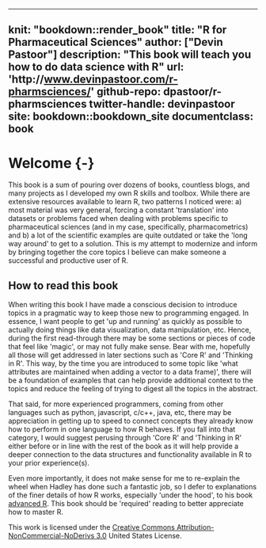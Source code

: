 
---
knit: "bookdown::render_book"
title: "R for Pharmaceutical Sciences"
author: ["Devin Pastoor"]
description: "This book will teach you how to do data science with R"
url: 'http\://www.devinpastoor.com/r-pharmsciences/'
github-repo: dpastoor/r-pharmsciences
twitter-handle: devinpastoor
site: bookdown::bookdown_site
documentclass: book
---

# Welcome {-}


This book is a sum of pouring over dozens of books, countless blogs, and many projects as I developed my own R skills and toolbox. While there are extensive resources available to learn R, two patterns I noticed were: a) most material was very general, forcing a constant 'translation' into datasets or problems faced when dealing with problems specific to pharmaceutical sciences (and in my case, specifically, pharmacometrics) and b) a lot of the scientific examples are quite outdated or take the 'long way around' to get to a solution. This is my attempt to modernize and inform by bringing together the core topics I believe can make someone a successful and productive user of R. 


## How to read this book

When writing this book I have made a conscious decision to introduce
topics in a pragmatic way to keep those new to programming engaged. In essence, I want people to get 'up and running' as quickly as possible to actually doing things like data visualization, data manipulation, etc. Hence, during the first read-through there may be some sections or pieces of code that feel like 'magic', or may not fully make sense. Bear with me, hopefully all those will get addressed in later sections such as 'Core R' and 'Thinking in R'. This way, by the time you are introduced to some topic like 'what attributes are maintained when adding a vector to a data frame)', there will be a foundation of examples that can help provide additional context to the topics and reduce the feeling of trying to digest all the topics in the abstract. 

That said, for more experienced programmers, coming from other languages such as python, javascript, c/c++, java, etc, there may be appreciation in getting up to speed to connect concepts they already know how to perform in one language to how R behaves. If you fall into that category, I would suggest perusing through 'Core R' and 'Thinking in R' either before or in line with the rest of the book as it will help provide a deeper connection to the data structures and functionality available in R to your prior experience(s).

Even more importantly, it does not make sense for me to re-explain the wheel when Hadley has done such a fantastic job, so I defer to explanations of the finer details of how R works, especially 'under the hood', to his book [advanced R](http://adv-r.had.co.nz/). This book should be 'required' reading to better appreciate how to master R.

This work is licensed under the [Creative Commons Attribution-NonCommercial-NoDerivs 3.0](http://creativecommons.org/licenses/by-nc-nd/3.0/us/) United States License. 
